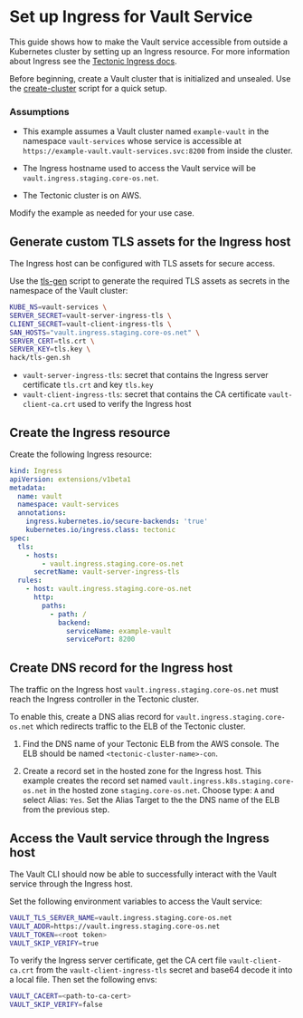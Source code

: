 # Set up Ingress for Vault Service

This guide shows how to make the Vault service accessible from outside a Kubernetes cluster by setting up an Ingress resource. For more information about Ingress see the [Tectonic Ingress docs][tectonic ingress docs].

Before beginning, create a Vault cluster that is initialized and unsealed. Use the [create-cluster][create-cluster] script for a quick setup.

### Assumptions

* This example assumes a Vault cluster named `example-vault` in the namespace `vault-services` whose service is accessible at `https://example-vault.vault-services.svc:8200` from inside the cluster.

* The Ingress hostname used to access the Vault service will be `vault.ingress.staging.core-os.net`.

* The Tectonic cluster is on AWS.

Modify the example as needed for your use case.

## Generate custom TLS assets for the Ingress host

The Ingress host can be configured with TLS assets for secure access.

Use the [tls-gen][tls-gen] script to generate the required TLS assets as secrets in the namespace of the Vault cluster:

```sh
KUBE_NS=vault-services \
SERVER_SECRET=vault-server-ingress-tls \
CLIENT_SECRET=vault-client-ingress-tls \
SAN_HOSTS="vault.ingress.staging.core-os.net" \
SERVER_CERT=tls.crt \
SERVER_KEY=tls.key \
hack/tls-gen.sh
```

* `vault-server-ingress-tls`: secret that contains the Ingress server certificate `tls.crt` and key `tls.key`
* `vault-client-ingress-tls`: secret that contains the CA certificate `vault-client-ca.crt` used to verify the Ingress host

## Create the Ingress resource

Create the following Ingress resource:

```yaml
kind: Ingress
apiVersion: extensions/v1beta1
metadata:
  name: vault
  namespace: vault-services
  annotations:
    ingress.kubernetes.io/secure-backends: 'true'
    kubernetes.io/ingress.class: tectonic
spec:
  tls:
    - hosts:
        - vault.ingress.staging.core-os.net
      secretName: vault-server-ingress-tls
  rules:
    - host: vault.ingress.staging.core-os.net
      http:
        paths:
          - path: /
            backend:
              serviceName: example-vault
              servicePort: 8200
```

## Create DNS record for the Ingress host

The traffic on the Ingress host `vault.ingress.staging.core-os.net` must reach the Ingress controller in the Tectonic cluster.

To enable this, create a DNS alias record for `vault.ingress.staging.core-os.net` which redirects traffic to the ELB of the Tectonic cluster.

1. Find the DNS name of your Tectonic ELB from the AWS console. The ELB should be named `<tectonic-cluster-name>-con`.

2. Create a record set in the hosted zone for the Ingress host. This example creates the record set named `vault.ingress.k8s.staging.core-os.net` in the hosted zone `staging.core-os.net`. Choose type: `A` and select Alias: `Yes`. Set the Alias Target to the the DNS name of the ELB from the previous step.

## Access the Vault service through the Ingress host

The Vault CLI should now be able to successfully interact with the Vault service through the Ingress host.

Set the following environment variables to access the Vault service:

```sh
VAULT_TLS_SERVER_NAME=vault.ingress.staging.core-os.net
VAULT_ADDR=https://vault.ingress.staging.core-os.net
VAULT_TOKEN=<root token>
VAULT_SKIP_VERIFY=true
```

To verify the Ingress server certificate, get the CA cert file `vault-client-ca.crt` from the `vault-client-ingress-tls` secret and base64 decode it into a local file. Then set the following envs:

```sh
VAULT_CACERT=<path-to-ca-cert>
VAULT_SKIP_VERIFY=false
```


[tectonic ingress docs]: https://coreos.com/tectonic/docs/latest/admin/ingress.html
[create-cluster]: https://github.com/coreos-inc/vault-operator/tree/master/hack/helper/create-cluster.sh
[tls-gen]: https://github.com/coreos-inc/vault-operator/tree/master/hack/tls-gen.sh
